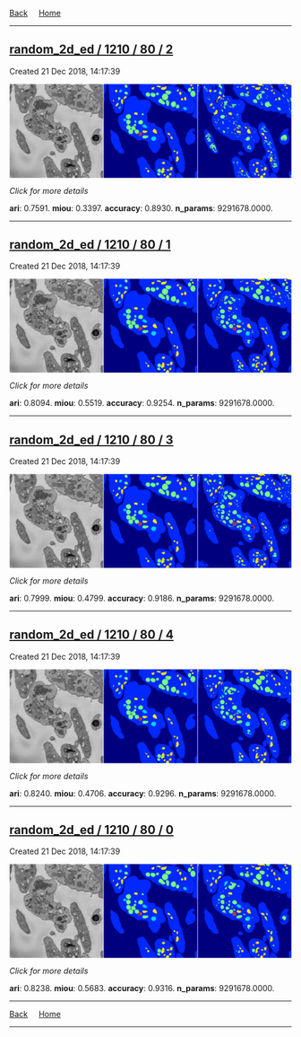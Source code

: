 
[Back](..)&nbsp;&nbsp;&nbsp;&nbsp;&nbsp;[Home](https://leapmanlab.github.io/snapshots)

---

<div class="summary"><a href="2"><h2>random_2d_ed / 1210 / 80 / 2</h2></a><p>Created 21 Dec 2018, 14:17:39
</p><a href="2"><img src="2/media/summary.png" align="center"></a><p>
<i>Click for more details</i>
</p></div>

**ari**: 0.7591. **miou**: 0.3397. **accuracy**: 0.8930. **n_params**: 9291678.0000. 

---

<div class="summary"><a href="1"><h2>random_2d_ed / 1210 / 80 / 1</h2></a><p>Created 21 Dec 2018, 14:17:39
</p><a href="1"><img src="1/media/summary.png" align="center"></a><p>
<i>Click for more details</i>
</p></div>

**ari**: 0.8094. **miou**: 0.5519. **accuracy**: 0.9254. **n_params**: 9291678.0000. 

---

<div class="summary"><a href="3"><h2>random_2d_ed / 1210 / 80 / 3</h2></a><p>Created 21 Dec 2018, 14:17:39
</p><a href="3"><img src="3/media/summary.png" align="center"></a><p>
<i>Click for more details</i>
</p></div>

**ari**: 0.7999. **miou**: 0.4799. **accuracy**: 0.9186. **n_params**: 9291678.0000. 

---

<div class="summary"><a href="4"><h2>random_2d_ed / 1210 / 80 / 4</h2></a><p>Created 21 Dec 2018, 14:17:39
</p><a href="4"><img src="4/media/summary.png" align="center"></a><p>
<i>Click for more details</i>
</p></div>

**ari**: 0.8240. **miou**: 0.4706. **accuracy**: 0.9296. **n_params**: 9291678.0000. 

---

<div class="summary"><a href="0"><h2>random_2d_ed / 1210 / 80 / 0</h2></a><p>Created 21 Dec 2018, 14:17:39
</p><a href="0"><img src="0/media/summary.png" align="center"></a><p>
<i>Click for more details</i>
</p></div>

**ari**: 0.8238. **miou**: 0.5683. **accuracy**: 0.9316. **n_params**: 9291678.0000. 

---

[Back](..)&nbsp;&nbsp;&nbsp;&nbsp;&nbsp;[Home](https://leapmanlab.github.io/snapshots)

---